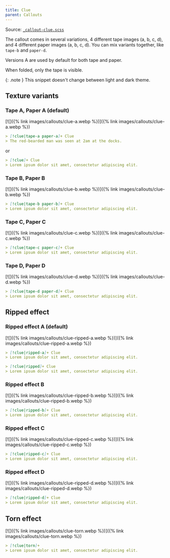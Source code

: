```yaml
---
title: Clue
parent: Callouts
---
```


Source: [`_callout-clue.scss`](https://github.com/ElsaTam/obsidian-fancy-a-story/blob/main/snippets/editor/callouts/_callout-clue.scss)

The callout comes in several variations, 4 different tape images (a, b, c, d), and 4 different paper images (a, b, c, d). You can mix variants together, like `tape-b` and `paper-d`.

Versions A are used by default for both tape and paper.

When folded, only the tape is visible.

{: .note }
This snippet doesn't change between light and dark theme.

## Texture variants

### Tape A, Paper A (default)

[![]({% link images/callouts/clue-a.webp %})]({% link images/callouts/clue-a.webp %})

```md
> [!clue|tape-a paper-a]+ Clue
> The red-bearded man was seen at 2am at the docks.
```

or

```markdown
> [!clue]+ Clue
> Lorem ipsum dolor sit amet, consectetur adipiscing elit.
```

### Tape B, Paper B

[![]({% link images/callouts/clue-b.webp %})]({% link images/callouts/clue-b.webp %})

```markdown
> [!clue|tape-b paper-b]+ Clue
> Lorem ipsum dolor sit amet, consectetur adipiscing elit.
```

### Tape C, Paper C

[![]({% link images/callouts/clue-c.webp %})]({% link images/callouts/clue-c.webp %})

```markdown
> [!clue|tape-c paper-c]+ Clue
> Lorem ipsum dolor sit amet, consectetur adipiscing elit.
```

### Tape D, Paper D

[![]({% link images/callouts/clue-d.webp %})]({% link images/callouts/clue-d.webp %})

```markdown
> [!clue|tape-d paper-d]+ Clue
> Lorem ipsum dolor sit amet, consectetur adipiscing elit.
```

## Ripped effect

### Ripped effect A (default)

[![]({% link images/callouts/clue-ripped-a.webp %})]({% link images/callouts/clue-ripped-a.webp %})

```markdown
> [!clue|ripped-a]+ Clue
> Lorem ipsum dolor sit amet, consectetur adipiscing elit.
```

```markdown
> [!clue|ripped]+ Clue
> Lorem ipsum dolor sit amet, consectetur adipiscing elit.
```

### Ripped effect B

[![]({% link images/callouts/clue-ripped-b.webp %})]({% link images/callouts/clue-ripped-b.webp %})

```markdown
> [!clue|ripped-b]+ Clue
> Lorem ipsum dolor sit amet, consectetur adipiscing elit.
```

### Ripped effect C

[![]({% link images/callouts/clue-ripped-c.webp %})]({% link images/callouts/clue-ripped-c.webp %})

```markdown
> [!clue|ripped-c]+ Clue
> Lorem ipsum dolor sit amet, consectetur adipiscing elit.
```

### Ripped effect D

[![]({% link images/callouts/clue-ripped-d.webp %})]({% link images/callouts/clue-ripped-d.webp %})

```markdown
> [!clue|ripped-d]+ Clue
> Lorem ipsum dolor sit amet, consectetur adipiscing elit.
```

## Torn effect

[![]({% link images/callouts/clue-torn.webp %})]({% link images/callouts/clue-torn.webp %})

```markdown
> [!clue|torn]+
> Lorem ipsum dolor sit amet, consectetur adipiscing elit.
```
